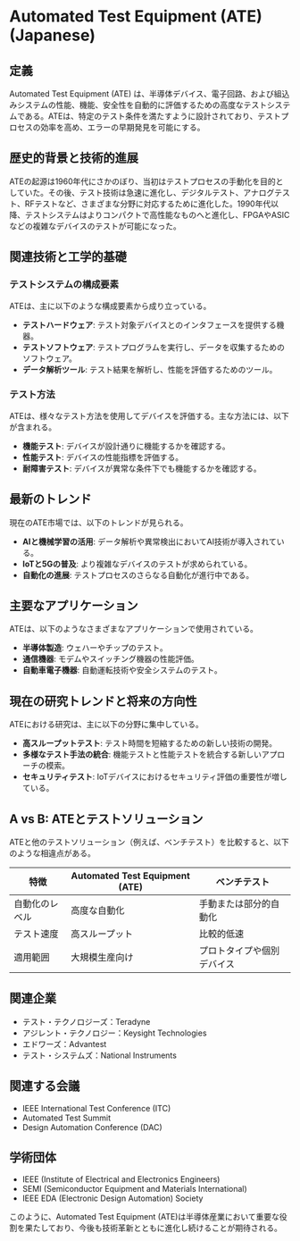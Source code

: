 # Automated Test Equipment (ATE) (Japanese)

## 定義

Automated Test Equipment (ATE) は、半導体デバイス、電子回路、および組込みシステムの性能、機能、安全性を自動的に評価するための高度なテストシステムである。ATEは、特定のテスト条件を満たすように設計されており、テストプロセスの効率を高め、エラーの早期発見を可能にする。

## 歴史的背景と技術的進展

ATEの起源は1960年代にさかのぼり、当初はテストプロセスの手動化を目的としていた。その後、テスト技術は急速に進化し、デジタルテスト、アナログテスト、RFテストなど、さまざまな分野に対応するために進化した。1990年代以降、テストシステムはよりコンパクトで高性能なものへと進化し、FPGAやASICなどの複雑なデバイスのテストが可能になった。

## 関連技術と工学的基礎

### テストシステムの構成要素

ATEは、主に以下のような構成要素から成り立っている。

- **テストハードウェア**: テスト対象デバイスとのインタフェースを提供する機器。
- **テストソフトウェア**: テストプログラムを実行し、データを収集するためのソフトウェア。
- **データ解析ツール**: テスト結果を解析し、性能を評価するためのツール。

### テスト方法

ATEは、様々なテスト方法を使用してデバイスを評価する。主な方法には、以下が含まれる。

- **機能テスト**: デバイスが設計通りに機能するかを確認する。
- **性能テスト**: デバイスの性能指標を評価する。
- **耐障害テスト**: デバイスが異常な条件下でも機能するかを確認する。

## 最新のトレンド

現在のATE市場では、以下のトレンドが見られる。

- **AIと機械学習の活用**: データ解析や異常検出においてAI技術が導入されている。
- **IoTと5Gの普及**: より複雑なデバイスのテストが求められている。
- **自動化の進展**: テストプロセスのさらなる自動化が進行中である。

## 主要なアプリケーション

ATEは、以下のようなさまざまなアプリケーションで使用されている。

- **半導体製造**: ウェハーやチップのテスト。
- **通信機器**: モデムやスイッチング機器の性能評価。
- **自動車電子機器**: 自動運転技術や安全システムのテスト。

## 現在の研究トレンドと将来の方向性

ATEにおける研究は、主に以下の分野に集中している。

- **高スループットテスト**: テスト時間を短縮するための新しい技術の開発。
- **多様なテスト手法の統合**: 機能テストと性能テストを統合する新しいアプローチの模索。
- **セキュリティテスト**: IoTデバイスにおけるセキュリティ評価の重要性が増している。

## A vs B: ATEとテストソリューション

ATEと他のテストソリューション（例えば、ベンチテスト）を比較すると、以下のような相違点がある。

| 特徴              | Automated Test Equipment (ATE) | ベンチテスト                   |
|-------------------|-------------------------------|------------------------------|
| 自動化のレベル    | 高度な自動化                 | 手動または部分的自動化       |
| テスト速度        | 高スループット                | 比較的低速                   |
| 適用範囲          | 大規模生産向け               | プロトタイプや個別デバイス   |

## 関連企業

- テスト・テクノロジーズ：Teradyne
- アジレント・テクノロジー：Keysight Technologies
- エドワーズ：Advantest
- テスト・システムズ：National Instruments

## 関連する会議

- IEEE International Test Conference (ITC)
- Automated Test Summit
- Design Automation Conference (DAC)

## 学術団体

- IEEE (Institute of Electrical and Electronics Engineers)
- SEMI (Semiconductor Equipment and Materials International)
- IEEE EDA (Electronic Design Automation) Society

このように、Automated Test Equipment (ATE)は半導体産業において重要な役割を果たしており、今後も技術革新とともに進化し続けることが期待される。